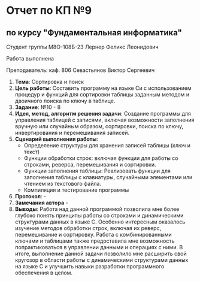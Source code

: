 # Отчет по КП №9
## по курсу "Фундаментальная информатика"

Студент группы М8О-108Б-23 Лернер Феликс Леонидович

Работа выполнена 

Преподаватель: каф. 806 Севастьянов Виктор Сергеевич

1. **Тема**: Сортировка и поиск
2. **Цель работы**: Составить программу на языке Си с использованием процедур и функций для сортировки таблицы заданным методом
и двоичного поиска по ключу в таблице.
3. **Задание**: №10 - 8 
4. **Идея, метод, алгоритм решения задачи**: Создание программы для управления таблицей с записями, включая возможности заполнения вручную или случайным образом, сортировки, поиска по ключу, инвертирования и перемешивания записей.
5. **Сценарий выполнения работы**: 
    - Определение структуры для хранения записей таблицы (ключ и текст)
    - Функции обработки строк: включая функции для работы со строками, реверса, перемешивания и сортировки.
    - Функции заполнения таблицы: Реализовать функции для заполнения таблицы с клавиатуры, случайными элементами или чтением из текстового файла.
    - Компиляция и тестирование программы
6. **Протокол**: -
7. **Замечания автора** -
8. **Выводы**: Работа над данной программой позволила мне более глубоко понять принципы работы со строками и динамическими структурами данных в языке C. Особенно интересным оказалось изучение методов обработки строк, включая их реверс, перемешивание и сортировку. Работа с комбинированными ключами и таблицами также предоставила мне возможность попрактиковаться в управлении данными и операциях с ними. В итоге, выполнение данной задачи позволило мне расширить свой кругозор в области работы с динамическими структурами данных на языке C и улучшить навыки разработки программного обеспечения в целом.
